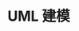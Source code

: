 # UML 建模

































































































